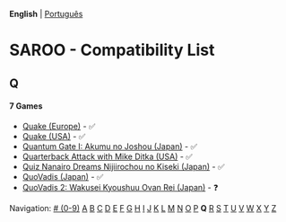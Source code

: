 **English** | [Português](../pt-br/Q.md)

# SAROO - Compatibility List

## Q

#### 7 Games

- [Quake (Europe)](../../../Regions/Retails/Europe/MK-081066/01/README.md) - :white_check_mark:
- [Quake (USA)](../../../Regions/Retails/USA/MK-081066/01/README.md) - :white_check_mark:
- [Quantum Gate I: Akumu no Joshou (Japan)](../../../Regions/Retails/Japan/T-18502G/01/README.md) - :white_check_mark:
- [Quarterback Attack with Mike Ditka (USA)](../../../Regions/Retails/USA/T-16213H/01/README.md) - :white_check_mark:
- [Quiz Nanairo Dreams Nijiirochou no Kiseki (Japan)](../../../Regions/Retails/Japan/T-1220G/01/README.md) - :white_check_mark:
- [QuoVadis (Japan)](../../../Regions/Retails/Japan/T-17401G/01/README.md) - :white_check_mark:
- [QuoVadis 2: Wakusei Kyoushuu Ovan Rei (Japan)](../../../Regions/Retails/Japan/T-17402G/01/README.md) - :question:

Navigation:
[# (0-9)](./09.md) [A](./A.md) [B](./B.md) [C](./C.md) [D](./D.md) [E](./E.md) [F](./F.md) [G](./G.md) [H](./H.md) [I](./I.md) [J](./J.md) [K](./K.md) [L](./L.md) [M](./M.md) [N](./N.md) [O](./O.md) [P](./P.md) **Q** [R](./R.md) [S](./S.md) [T](./T.md) [U](./U.md) [V](./V.md) [W](./W.md) [X](./X.md) [Y](./Y.md) [Z](./Z.md)
